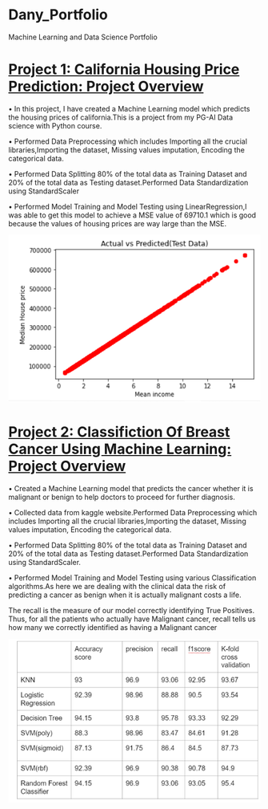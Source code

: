 # Dany_Portfolio
Machine Learning and Data Science Portfolio

# [Project 1: California Housing Price Prediction: Project Overview](https://github.com/Dany511/P1_Housing_Price_Pred)
• In this project, I have created a Machine Learning model which predicts the housing prices of california.This is a project from my PG-AI Data science with Python course.


• Performed Data Preprocessing which includes Importing all the crucial libraries,Importing the dataset, Missing values imputation, Encoding the categorical data.


• Performed Data Splitting 80% of the total data as Training Dataset and 20% of the total data as Testing dataset.Performed Data Standardization using StandardScaler


• Performed Model Training and Model Testing using LinearRegression,I was able to get this model to achieve a MSE value of 69710.1 which is good because the values of housing       prices are way large than the MSE.
  

 ![](/images%202/actual%20vs%20pred%20test.PNG)



# [Project 2: Classifiction Of Breast Cancer Using Machine Learning: Project Overview](https://github.com/Dany511/machinelearning_projects)
• Created a Machine Learning model that predicts the cancer whether it is malignant or benign to help doctors to proceed for further diagnosis.
  
  
• Collected data from kaggle website.Performed Data Preprocessing which includes Importing all the crucial libraries,Importing the dataset, Missing values imputation, Encoding     the categorical data.
  
  
• Performed Data Splitting 80% of the total data as Training Dataset and 20% of the total data as Testing dataset.Performed Data Standardization using StandardScaler.
  
  
• Performed Model Training and Model Testing using various Classification algorithms.As here we are dealing with the clinical data the risk of predicting a cancer as benign       when it is actually malignant costs a life.
  
  
  The recall is the measure of our model correctly identifying True Positives. Thus, for all the patients who actually have Malignant cancer, recall tells us how many we correctly   identified as having a Malignant cancer
  
  
  
   ![](/images/Capture.PNG)
